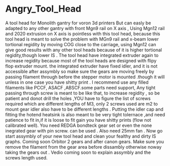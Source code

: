 # Angry_Tool_Head
A tool head for Monolith gantry for voron 3d printers 
But can easly be adapted to any other gantry with front Mgn9 rail on X axis , Using Mgn12 rail and 2020 extrusion on X axis is pointless with this tool head, because this tool head is meant to solve the problem with MGn9 rail and x-beam lower tortional regidity by moving COG close to the carriage, using Mgn12 can give good results with any other tool heads because of it is higher tortional regidity,though lower IS . The tool head have integrated extruder again to increase regidity because most of  the tool heads are designed with flipy flop extruder mount. the integrated extruder have fixed idler, and it is not accessible after assymbly so make sure the gears are moving freely by passing filament through before the stepper motor is mounted .though it will unless in one case you have shitty print .
I recommend use any filled filaments like PCCF, ASACF ,ABSCF.some parts need support, Any tight passing through screw is meant to be like that, to increase regidity , so be patient and donot drill the holes ,YOU have to figure the list of screws required which are different lengths of M3, only 2 screws used are m2 to mount gear idler also have to be different lengths . Putting the idler cap and fitting the hotend heatsink is also meant to be very tight tolernace ,and need patience to fit in,if it is loose to fit gain you have shitty prints (flow not calibrated well).
You need REDGA bondteck gear set or even the none inegrated gear with pin screw. can be used . Also need 25mm fan .
Now go start assymbly of your new tool head and clean your fealthy and dirty IS graphs. Coming soon Orbitor 2 gears and after canon gears.
Make sure you remove the filament from the gear area before dissambly otherwise noway taking the gears out .
Vedio coming soon to explain assymbly and the screws length used. 
